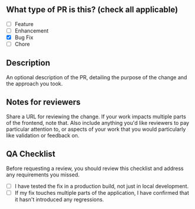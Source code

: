 ## What type of PR is this? (check all applicable)

- [ ] Feature
- [ ] Enhancement
- [X] Bug Fix
- [ ] Chore

## Description

An optional description of the PR, detailing the purpose of the change and the approach you took.

## Notes for reviewers

Share a URL for reviewing the change. If your work impacts multiple parts of the frontend, note that. Also include anything you'd like reviewers to pay particular attention to, or aspects of your work that you would particularly like validation or feedback on.

## QA Checklist

Before requesting a review, you should review this checklist and address any requirements you missed.

- [ ] I have tested the fix in a production build, not just in local development.
- [ ] If my fix touches multiple parts of the application, I have confirmed that it hasn't introduced any regressions.